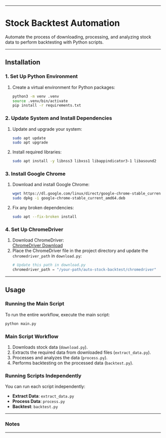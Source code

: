 
---

# Stock Backtest Automation

Automate the process of downloading, processing, and analyzing stock data to perform backtesting with Python scripts.

---

## Installation

### 1. Set Up Python Environment
1. Create a virtual environment for Python packages:
   ```bash
   python3 -m venv .venv
   source .venv/bin/activate
   pip install -r requirements.txt
   ```

### 2. Update System and Install Dependencies
1. Update and upgrade your system:
   ```bash
   sudo apt update
   sudo apt upgrade
   ```
2. Install required libraries:
   ```bash
   sudo apt install -y libnss3 libxss1 libappindicator3-1 libasound2
   ```

### 3. Install Google Chrome
1. Download and install Google Chrome:
   ```bash
   wget https://dl.google.com/linux/direct/google-chrome-stable_current_amd64.deb
   sudo dpkg -i google-chrome-stable_current_amd64.deb
   ```
2. Fix any broken dependencies:
   ```bash
   sudo apt --fix-broken install
   ```

### 4. Set Up ChromeDriver
1. Download ChromeDriver:  
   [ChromeDriver Download](https://googlechromelabs.github.io/chrome-for-testing/#stable)
2. Place the ChromeDriver file in the project directory and update the `chromedriver_path` in `download.py`:
   ```python
   # Update this path in download.py
   chromedriver_path = "/your-path/auto-stock-backtest/chromedriver"
   ```

---

## Usage

### Running the Main Script
To run the entire workflow, execute the main script:
```bash
python main.py
```

### Main Script Workflow
1. Downloads stock data (`download.py`).
2. Extracts the required data from downloaded files (`extract_data.py`).
3. Processes and analyzes the data (`process.py`).
4. Performs backtesting on the processed data (`backtest.py`).

### Running Scripts Independently
You can run each script independently:
- **Extract Data**: `extract_data.py`
- **Process Data**: `process.py`
- **Backtest**: `backtest.py`

---

### Notes

---

